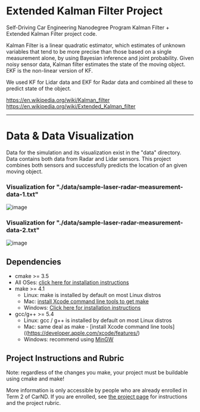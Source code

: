 # Extended Kalman Filter Project
Self-Driving Car Engineering Nanodegree Program Kalman Filter + Extended Kalman Filter project code. 

Kalman Filter is a linear quadratic estimator, which estimates of unknown variables that tend to be more precise than those based on a single measurement alone, by using Bayesian inference and joint probability. Given noisy sensor data, Kalman filter estimates the state of the moving object. EKF is the non-linear version of KF.

We used KF for Lidar data and EKF for Radar data and combined all these to predict state of the object.

https://en.wikipedia.org/wiki/Kalman_filter
https://en.wikipedia.org/wiki/Extended_Kalman_filter

---

# Data & Data Visualization
Data for the simulation and its visualization exist in the "data" directory. Data contains both data from Radar and Lidar sensors. This project combines both sensors and successfully predicts the location of an given moving object. 

### Visualization for "./data/sample-laser-radar-measurement-data-1.txt"
![image](https://github.com/gungorbasa/Self-Driving-Car---Udacity/blob/master/CarND-Extended-Kalman-Filter-Project-master/data/EKF_data1.png?raw=true "Visualization for sample-laser-radar-measurement-data-1")

### Visualization for "./data/sample-laser-radar-measurement-data-2.txt"
![image](https://github.com/gungorbasa/Self-Driving-Car---Udacity/blob/master/CarND-Extended-Kalman-Filter-Project-master/data/EKF_data2.png?raw=true "Visualization for sample-laser-radar-measurement-data-2")

## Dependencies

* cmake >= 3.5
 * All OSes: [click here for installation instructions](https://cmake.org/install/)
* make >= 4.1
  * Linux: make is installed by default on most Linux distros
  * Mac: [install Xcode command line tools to get make](https://developer.apple.com/xcode/features/)
  * Windows: [Click here for installation instructions](http://gnuwin32.sourceforge.net/packages/make.htm)
* gcc/g++ >= 5.4
  * Linux: gcc / g++ is installed by default on most Linux distros
  * Mac: same deal as make - [install Xcode command line tools]((https://developer.apple.com/xcode/features/)
  * Windows: recommend using [MinGW](http://www.mingw.org/)


## Project Instructions and Rubric

Note: regardless of the changes you make, your project must be buildable using
cmake and make!

More information is only accessible by people who are already enrolled in Term 2
of CarND. If you are enrolled, see [the project page](https://classroom.udacity.com/nanodegrees/nd013/parts/40f38239-66b6-46ec-ae68-03afd8a601c8/modules/0949fca6-b379-42af-a919-ee50aa304e6a/lessons/f758c44c-5e40-4e01-93b5-1a82aa4e044f/concepts/12dd29d8-2755-4b1b-8e03-e8f16796bea8)
for instructions and the project rubric.
